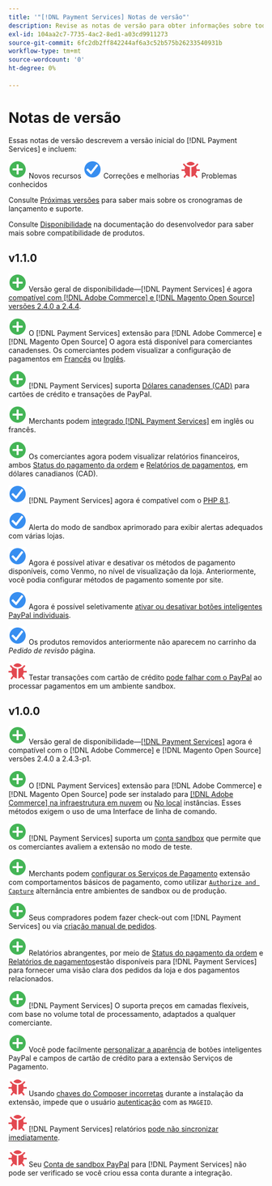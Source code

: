 ```yaml
---
title: '"[!DNL Payment Services] Notas de versão"'
description: Revise as notas de versão para obter informações sobre todas as [!DNL Payment Services] versões.
exl-id: 104aa2c7-7735-4ac2-8ed1-a03cd9911273
source-git-commit: 6fc2db2ff842244af6a3c52b575b26233540931b
workflow-type: tm+mt
source-wordcount: '0'
ht-degree: 0%

---
```


# Notas de versão

Essas notas de versão descrevem a versão inicial do [!DNL Payment Services] e incluem:

![Novo](../assets/new.svg) Novos recursos
![Problema corrigido](../assets/fix.svg) Correções e melhorias
![Problema conhecido](../assets/bug.svg) Problemas conhecidos

Consulte [Próximas versões](https://devdocs.magento.com/release/) para saber mais sobre os cronogramas de lançamento e suporte.

Consulte [Disponibilidade](https://devdocs.magento.com/release/availability.html) na documentação do desenvolvedor para saber mais sobre compatibilidade de produtos.

## v1.1.0

![Novo](../assets/new.svg)<!-- Issue PAY-2127 --> Versão geral de disponibilidade—[!DNL Payment Services] é agora [compatível com [!DNL Adobe Commerce] e [!DNL Magento Open Source] versões 2.4.0 a 2.4.4](https://devdocs.magento.com/release/availability.html#compatibility).

![Novo](../assets/new.svg)<!-- Issue PAY-2682 --> O [!DNL Payment Services] extensão para [!DNL Adobe Commerce] e [!DNL Magento Open Source] O agora está disponível para comerciantes canadenses. Os comerciantes podem visualizar a configuração de pagamentos em [Francês](https://experienceleague.adobe.com/docs/commerce-merchant-services/payment-services/overview.md#accepted-credit-cards-and-currencies) ou [Inglês](https://experienceleague.adobe.com/docs/commerce-merchant-services/payment-services/overview.md#accepted-credit-cards-and-currencies).

![Novo](../assets/new.svg)<!-- Issue PAY-2681 --> [!DNL Payment Services] suporta [Dólares canadenses (CAD)](overview.md#accepted-credit-cards-and-currencies) para cartões de crédito e transações de PayPal.

![Novo](../assets/new.svg)<!-- Issue PAY-2680 --> Merchants podem [integrado [!DNL Payment Services]](onboard.md) em inglês ou francês.

![Novo](../assets/new.svg)<!-- Issue PAY-2678 --> Os comerciantes agora podem visualizar relatórios financeiros, ambos [Status do pagamento da ordem](order-payment-status.md) e [Relatórios de pagamentos](payouts.md), em dólares canadianos (CAD).

![Problema corrigido](../assets/fix.svg)<!-- Issue PAY-2710 --> [!DNL Payment Services] agora é compatível com o [PHP 8.1](https://www.php.net/releases/8.1/en.php).

![Problema corrigido](../assets/fix.svg)<!-- Issue PAY-3017 --> Alerta do modo de sandbox aprimorado para exibir alertas adequados com várias lojas.

![Problema corrigido](../assets/fix.svg)<!-- Issue PAY-2742 --> Agora é possível ativar e desativar os métodos de pagamento disponíveis, como Venmo, no nível de visualização da loja. Anteriormente, você podia configurar métodos de pagamento somente por site.

![Problema corrigido](../assets/fix.svg)<!-- Issue PAY-2277 --> Agora é possível seletivamente [ativar ou desativar botões inteligentes PayPal individuais](settings.md#paypal-smart-buttons).

![Problema corrigido](../assets/fix.svg)<!-- Issue PAY-2561 --> Os produtos removidos anteriormente não aparecem no carrinho da _Pedido de revisão_ página.

![Problema conhecido](../assets/bug.svg)<!-- Issue PAY-2842 --> Testar transações com cartão de crédito [pode falhar com o PayPal](https://support.magento.com/hc/en-us/articles/5201041963917) ao processar pagamentos em um ambiente sandbox.

## v1.0.0

![Novo](../assets/new.svg)<!-- Issue PAY-2127 --> Versão geral de disponibilidade—[[!DNL Payment Services]](https://marketplace.magento.com/magento-payment-services.html) agora é compatível com o [!DNL Adobe Commerce] e [!DNL Magento Open Source] versões 2.4.0 a 2.4.3-p1.

![Novo](../assets/new.svg)<!-- Issue PAY-124 --> O [!DNL Payment Services] extensão para [!DNL Adobe Commerce] e [!DNL Magento Open Source] pode ser instalado para [[!DNL Adobe Commerce] na infraestrutura em nuvem](install.md#adobe-commerce-on-cloud-infrastructure) ou [No local](install.md#on-premises) instâncias. Esses métodos exigem o uso de uma Interface de linha de comando.

![Novo](../assets/new.svg)<!-- Issue PAY-1986 --> [!DNL Payment Services] suporta um [conta sandbox](sandbox.md) que permite que os comerciantes avaliem a extensão no modo de teste.

![Novo](../assets/new.svg)<!-- Issue PAY-666 --> Merchants podem [configurar os Serviços de Pagamento](settings.md) extensão com comportamentos básicos de pagamento, como utilizar [`Authorize and Capture`](production.md#set-payment-services-as-payment-method) alternância entre ambientes de sandbox ou de produção.

![Novo](../assets/new.svg)<!-- Issue PAY-780 --> Seus compradores podem fazer check-out com [!DNL Payment Services] ou via [criação manual de pedidos](create-order.md).

![Novo](../assets/new.svg)<!-- Issue PAY-1856 --> Relatórios abrangentes, por meio de [Status do pagamento da ordem](order-payment-status.md) e [Relatórios de pagamentos](payouts.md)estão disponíveis para [!DNL Payment Services] para fornecer uma visão clara dos pedidos da loja e dos pagamentos relacionados.

![Novo](../assets/new.svg)<!-- Issue PAY-311 --> [!DNL Payment Services] O suporta preços em camadas flexíveis, com base no volume total de processamento, adaptados a qualquer comerciante.

![Novo](../assets/new.svg)<!-- Issue PAY-1443 --> Você pode facilmente [personalizar a aparência](payments-options.md) de botões inteligentes PayPal e campos de cartão de crédito para a extensão Serviços de Pagamento.

![Problema conhecido](../assets/bug.svg)<!-- Issue PAY-2473 --> Usando [chaves do Composer incorretas](https://support.magento.com/hc/en-us/articles/4406603542541) durante a instalação da extensão, impede que o usuário [autenticação](https://devdocs.magento.com/guides/v2.4/install-gde/prereq/connect-auth.html) com as `MAGEID`.

![Problema conhecido](../assets/bug.svg)<!-- Issue PAY-2474 --> [!DNL Payment Services] relatórios [pode não sincronizar imediatamente](https://support.magento.com/hc/en-us/articles/4406114741517).

![Problema conhecido](../assets/bug.svg)<!-- Issue PAY-2475 --> Seu [Conta de sandbox PayPal](https://support.magento.com/hc/en-us/articles/4406954952461) para [!DNL Payment Services] não pode ser verificado se você criou essa conta durante a integração.
